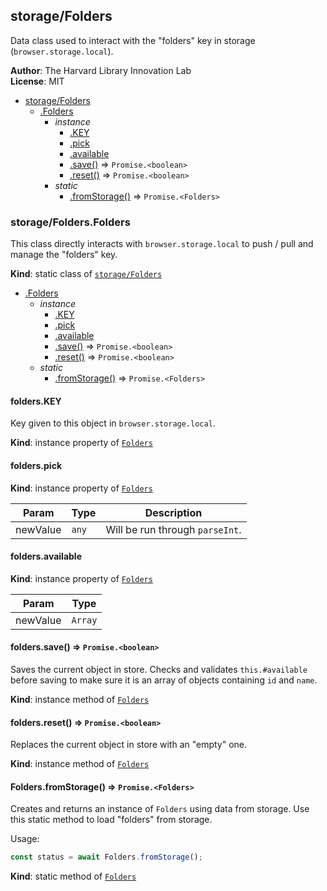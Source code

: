 <a name="module_storage/Folders"></a>

## storage/Folders
Data class used to interact with the "folders" key in storage (`browser.storage.local`).

**Author**: The Harvard Library Innovation Lab  
**License**: MIT  

* [storage/Folders](#module_storage/Folders)
    * [.Folders](#module_storage/Folders.Folders)
        * _instance_
            * [.KEY](#module_storage/Folders.Folders+KEY)
            * [.pick](#module_storage/Folders.Folders+pick)
            * [.available](#module_storage/Folders.Folders+available)
            * [.save()](#module_storage/Folders.Folders+save) ⇒ <code>Promise.&lt;boolean&gt;</code>
            * [.reset()](#module_storage/Folders.Folders+reset) ⇒ <code>Promise.&lt;boolean&gt;</code>
        * _static_
            * [.fromStorage()](#module_storage/Folders.Folders.fromStorage) ⇒ <code>Promise.&lt;Folders&gt;</code>

<a name="module_storage/Folders.Folders"></a>

### storage/Folders.Folders
This class directly interacts with `browser.storage.local` to push / pull and manage the "folders" key.

**Kind**: static class of [<code>storage/Folders</code>](#module_storage/Folders)  

* [.Folders](#module_storage/Folders.Folders)
    * _instance_
        * [.KEY](#module_storage/Folders.Folders+KEY)
        * [.pick](#module_storage/Folders.Folders+pick)
        * [.available](#module_storage/Folders.Folders+available)
        * [.save()](#module_storage/Folders.Folders+save) ⇒ <code>Promise.&lt;boolean&gt;</code>
        * [.reset()](#module_storage/Folders.Folders+reset) ⇒ <code>Promise.&lt;boolean&gt;</code>
    * _static_
        * [.fromStorage()](#module_storage/Folders.Folders.fromStorage) ⇒ <code>Promise.&lt;Folders&gt;</code>

<a name="module_storage/Folders.Folders+KEY"></a>

#### folders.KEY
Key given to this object in `browser.storage.local`.

**Kind**: instance property of [<code>Folders</code>](#module_storage/Folders.Folders)  
<a name="module_storage/Folders.Folders+pick"></a>

#### folders.pick
**Kind**: instance property of [<code>Folders</code>](#module_storage/Folders.Folders)  

| Param | Type | Description |
| --- | --- | --- |
| newValue | <code>any</code> | Will be run through `parseInt`. |

<a name="module_storage/Folders.Folders+available"></a>

#### folders.available
**Kind**: instance property of [<code>Folders</code>](#module_storage/Folders.Folders)  

| Param | Type |
| --- | --- |
| newValue | <code>Array</code> | 

<a name="module_storage/Folders.Folders+save"></a>

#### folders.save() ⇒ <code>Promise.&lt;boolean&gt;</code>
Saves the current object in store.
Checks and validates `this.#available` before saving to make sure it is an array of objects containing `id` and `name`.

**Kind**: instance method of [<code>Folders</code>](#module_storage/Folders.Folders)  
<a name="module_storage/Folders.Folders+reset"></a>

#### folders.reset() ⇒ <code>Promise.&lt;boolean&gt;</code>
Replaces the current object in store with an "empty" one.

**Kind**: instance method of [<code>Folders</code>](#module_storage/Folders.Folders)  
<a name="module_storage/Folders.Folders.fromStorage"></a>

#### Folders.fromStorage() ⇒ <code>Promise.&lt;Folders&gt;</code>
Creates and returns an instance of `Folders` using data from storage.
Use this static method to load "folders" from storage.

Usage:
```javascript
const status = await Folders.fromStorage();
```

**Kind**: static method of [<code>Folders</code>](#module_storage/Folders.Folders)  
